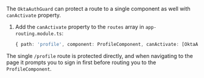 The `OktaAuthGuard` can protect a route to a single component as well with `canActivate` property.

1. Add the `canActivate` property to the `routes` array in `app-routing.module.ts`:

   ```ts
   { path: 'profile', component: ProfileComponent, canActivate: [OktaAuthGuard] }
   ```

The single `/profile` route is protected directly, and when navigating to the page it prompts you to sign in first before routing you to the `ProfileComponent`.
